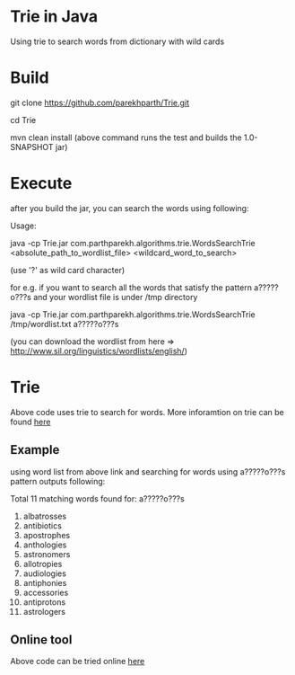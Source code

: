 # Trie in Java
Using trie to search words from dictionary with wild cards

# Build
git clone https://github.com/parekhparth/Trie.git

cd Trie

mvn clean install
(above command runs the test and builds the 1.0-SNAPSHOT jar)

# Execute
after you build the jar, you can search the words using following:

Usage:

java -cp Trie.jar com.parthparekh.algorithms.trie.WordsSearchTrie <absolute_path_to_wordlist_file> <wildcard_word_to_search>

(use '?' as wild card character)

for e.g. if you want to search all the words that satisfy the pattern a?????o???s and your wordlist file is under /tmp directory

java -cp Trie.jar com.parthparekh.algorithms.trie.WordsSearchTrie /tmp/wordlist.txt a?????o???s

(you can download the wordlist from here => http://www.sil.org/linguistics/wordlists/english/)

# Trie
Above code uses trie to search for words. More inforamtion on trie can be found <a href='http://en.wikipedia.org/wiki/Trie'>here</a>

## Example

using word list from above link and searching for words using a?????o???s pattern outputs following:

Total 11 matching words found for: a?????o???s

1. albatrosses
2. antibiotics
3. apostrophes
4. anthologies
5. astronomers
6. allotropies
7. audiologies
8. antiphonies
9. accessories
10. antiprotons
11. astrologers

## Online tool

Above code can be tried online <a href='http://words-search.appspot.com/'>here</a>
